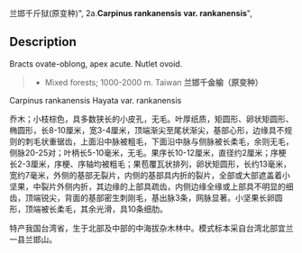 兰邯千斤狱(原变种)",
2a.**Carpinus rankanensis var. rankanensis**",

## Description
Bracts ovate-oblong, apex acute. Nutlet ovoid.

> *  Mixed forests; 1000-2000 m. Taiwan
**兰邯千金榆（原变种）**

Carpinus rankanensis Hayata var. rankanensis

乔木；小枝棕色，具多数狭长的小皮孔，无毛。叶厚纸质，矩圆形、卵状矩圆形、椭圆形，长8-10厘米，宽3-4厘米，顶端渐尖至尾状渐尖，基部心形，边缘具不规则的刺毛状重锯齿，上面沿中脉被粗毛，下面沿中脉与侧脉被长柔毛，余则无毛，侧脉20-25对；叶柄长5-10毫米，无毛。果序长10-12厘米，直径约2厘米；序梗长2-3厘米，序梗、序轴均被粗毛；果苞覆瓦状排列，卵状矩圆形，长约13毫米，宽约7毫米，外侧的基部无裂片，内侧的基部具内折的裂片，全部或大部遮盖着小坚果，中裂片外侧内折，其边缘的上部具疏齿，内侧边缘全缘或上部具不明显的细齿，顶端锐尖，背面的基部密生刺刚毛，基出脉3条，网脉显著。小坚果长卵圆形，顶端被长柔毛，其余光滑，具10条细肋。

特产我国台湾省，生于北部及中部的中海拔杂木林中。模式标本采自台湾北部宜兰一县兰邯山。
